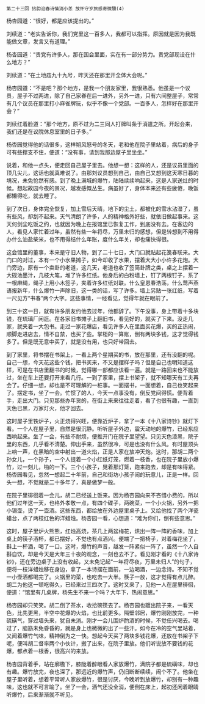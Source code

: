     第二十三回 拈韵迎春诗情消小恙 放怀守岁旅感寄微醺(4) 

   杨杏园道：“很好，都是应该提出的。”

   刘续道：“老实告诉你，我们党里这一百多人，我都可以指挥。原因就是因为我既能做文章，发言又有道理。”

   杨杏园道：“贵党有许多人，那在国会里面，实在有一部分势力。贵党部现设在什么地方？”

   刘续道：“在土地庙九十九号，昨天还在那里开全体大会呢。”

   杨杏园道：“不是吧？那个地方，是我一个朋友家里，我很熟悉。他虽是一个议员，屋子不过两进，除了自己家眷在后一进外，另外一进，只有六间整屋子，常常有几个议员在那里打小麻雀牌玩，似乎不像一个党部。一百多人，怎样好在那里开会？”

   刘续红着脸道：“那个地方，原不过为二三同人打牌叫条于消遣之所。开起会来，我们还是在议院休息室里的日子多。”

   杨杏园觉得他的话很多，这样朔风怒号的冬天，老和他在院子里站着，病后的身子可有些撑支不住，便道：“没有事，请到我那边屋子里坐坐。”

   说着，和他一点头，便走回自己屋子里去。他想一想：这样的人，还是议员里面的顶几尖儿，这话也就真难说了。由那刘议员想到自己，由自己又想到这天寒日暮的境况，未免怆然有感。到了晚上满城的爆竹，陆陆续续响起来，这是人家送灶的时候。想起故园今夜的景况，越发感慨丛生。病虽好了，身体本来还有些疲倦，晚饭都懒得吃，就去睡了。

   到了次日，身体完全恢复，加上雪后天晴，地下的尘土，都被化的雪水沾湿了，虽有些风，却刮不起来。天气清朗了许多，人的精神格外好些，就依旧做起事来。这天何剑尘吃饭之约，也就因为晚上在报馆里已恢复工作，到底没有去。在客边的人，看见人家忙着过年，虽然有些一年将尽，万里未归的感想，但是转想到不用得办什么油盐柴米，也不用得结什么年账，度什么年关，却也痛快得很。

   这会馆里的董事，本来是守旧人物，到了二十七日，大门口就贴起花笺春联来。大门口的对过，本有一个小水果摊子，如今却收了水果，摆着大大小小许多花炮。大门旁边，原有一个卖卦的老道，这几天，老道也收了签简卦牌之类，桌之上摆着一大砚池墨汁，几枝大笔，堆了许多红纸。他身后的白粉墙上，钉了两根钉子，系了一根麻绳，绳子上用小木签子，夹着许多红纸对联。什么皇恩春浩荡，什么莺声燕语报新年，什么爆竹一声除旧，这一类的话，写了许多。墙上另贴一张红纸，写着一尺见方“书春”两个大字。这些事情，一经看见，觉得年就在眼前了。

   到三十这一日，就有许多朋友约他去过年，他都辞了。下午没事，身上带着十多块钱，在琉璃厂闲逛。在各家旧书摊子上翻旧书，看见好的，就买了下来。没走几家，就夹着一大包书。走过一家花爆店，看见许多人在里面买花爆，买的正热闹，顺脚走进店去，情不自禁，也买了些。掌柜的一算账，倒有两块多钱，这才觉得钱多了。但是既无意中买了，就是没有用，也只好带回去。

   到了家里，将书摆在书架上，一看上两个星期买的书，放在那里，还有没翻的呢。自己一想，今天花这些个钱，把书买来，不又是摆样子吗？但是自己也明知道这样，可是在书店里翻书的时候，觉得哪一部都应该看一遍。就是一路回来也不能放过，坐在车上还要打开来看几行。一到了家里，摆上书架子，就不知哪天有工夫再会了。仔细一想，却也是不可理解的一桩事。一面摆书，一面想着，自己也笑起来了。摆定书，坐了一会。忙惯了的人，今天一点事没有，倒反党间得慌。便背着手，走出大门。只见那些办年货的，在街上来来往往走着，看了也很有趣，一直到天色已黑，万家灯火，他才回去。

   这时屋子里铁炉子，火正烧得兴旺，便靠近炉子，拿了一本《十八家诗钞》就灯下看。一个人在屋子里，自然是很沉静。听听屋子外边，震天动地的爆竹，已经东应西响起来。坐了一会，有些不耐烦，便推开门在院子里望望。只见天色漆黑，院子里的东西，几乎看不清楚。伸出手来，虽然很冷，可是也没有什么风。有时屋顶头上响一声，在黑暗的空中射出一道火焰，正是人家在放冲天炮。这时，那胡二两个孙女儿，一个孙子，一个人提着一个小红纸灯笼，燃着一枝香，也在院子里放小爆竹，过一刻儿，啪的一下。三个小孩子，晃着那灯笼，跑来跑去，却是有味得紧。杨杏园看见，忽然一想起二十年前，自己和街坊小孩子闹的玩意儿，正是一样。回头一想，不觉就是二十多年了，真是做梦一般。

   在院子里徘徊着一会儿，胡二已经送上饭来。因为杨杏园向来不吝惜小费的，所以他们过年这一天，也格外孝敬一点，有四个碟子，两碗菜，一个小火锅，另外一把小锡壶，烫了一壶酒。这些东西，都给放在外边屋里桌子上。又给他找了两个洋瓷蜡台，点了两枝红色的洋蜡烛。杨杏园一看，心想道：“难为你们，倒有些意思。”

   这时，屋子里炉火熊熊，红烛高烧，茶几上两盆梅花，烘出一阵一阵的香味，加上桌上的筷子酒杯，都已摆好，不觉也有点酒兴。便端了一把椅子，对着梅花坐了，斟上一杯酒，喝了一口。这时，爆竹的声音，越发一阵紧似一阵了，虽然一个人自斟自饮，却是今天是大年三十夜的观念，一刻也去不了。看见刚才看的《十八家诗钞》，还在旁边桌子上没有收起，又未免记起“一年将尽夜，万里未归人”的句子，便将一枝洋蜡烛移在身边，拿了一本诗摆在面前，一边喝酒，一边念诗。不知不觉一小壶酒都喝完了。火锅里的菜，也吃去一大半。筷子一放，这才觉得有点儿醉。胡二为他这一顿吃得久，已经来过三四次了。这时又来了，见他一人在屋里徘徊，便道：“馆里有几桌牌，杨先生不来一个吗？大年下，热闹意思。”

   杨杏园却只笑笑。胡二倒了茶水，收拾碗筷去了。杨杏园也踱出院子来，一看天色，比先更黑，半空中花爆的火焰，也比前更多。隔壁邻居，爆竹刚刚放完，一种硫磺气，穿过墙头来，犹自未消。刚才一会儿围炉酌酒的时候，不觉任兴喝去。喝过了，脑筋未免昏昏的，就是身上也微微的出了一些汗。如今在冷的空气里站着，又闻着爆竹气味，精神倒为之一快。想起今天买了两块多钱花爆，还放在书架子下呢，便叫胡二督率两个小伙计，搬了出来，在院子里放。他们听说放不要钱的花爆，都点着一根香，很高兴的来放。

   杨杏园背着手，站在廓檐下，膝陇着醉眼看人家放爆竹，满院子都是硫磺味，却也有趣。爆竹放完，夜也深了，那远近的爆竹声，仍旧断断续续，闹个不了。他坐在屋子里听着，想着平常听人家放爆竹，很是讨厌，今晚听到放爆竹，却别有一种趣味，这也就不可言喻了。坐了一会，酒气还没全消，便倒在床上，起初还闲着眼睛听爆竹，后来渐渐就不听见。

